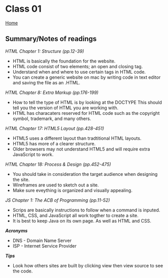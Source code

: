 
# Class 01

[Home](https://markjackson28.github.io/reading-notes/)

## Summary/Notes of readings 

*HTML Chapter 1: Structure (pp.12-39)*

- HTML is basically the foundation for the website.
- HTML code consist of two elements; an open and closing tag.
- Understand when and where to use certain tags in HTML code.
- You can create a generic website on mac by writing code in text editor and saving the file as an .HTML.

*HTML Chapter 8: Extra Markup (pp.176-199)*

- How to tell the type of HTML is by looking at the DOCTYPE This should tell you the version of HTML you are working with.
- HTML has characaters reserved for HTML code such as the copyright symbol, trademark, and many others.

*HTML Chapter 17: HTML5 Layout (pp.428-451)*

- HTML5 uses a different layout than tradtitional HTML layouts.
- HTML5 has more of a clearer structure.
- Older browsers may not understand HTML5 and will require extra JavaScript to work. 

*HTML Chapter 18: Process & Design (pp.452-475)*

- You should take in consideration the target audience when designing the site.
- Wireframes are used to sketch out a site.
- Make sure eveything is organized and visually appealing.

*JS Chapter 1: The ACB of Programming (pp.11-52)*

- Scrips are basically instructions to follow when a command is inputed.
- HTML, CSS, and JavaScript all work togther to create a site.
- It is best to keep Java on its own page. As well as HTML and CSS.

***Acronyms***

- DNS - Domain Name Server
- ISP - Internet Service Provider

***Tips***

- Look how others sites are built by clicking view then view source to see the code.
